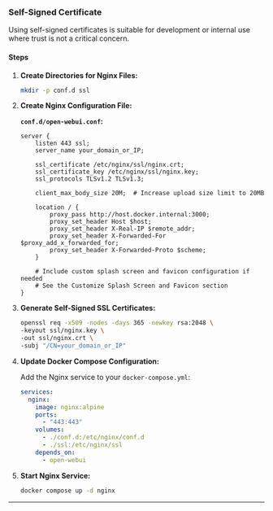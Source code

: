 ### Self-Signed Certificate

Using self-signed certificates is suitable for development or internal use where trust is not a critical concern.

#### Steps

1. **Create Directories for Nginx Files:**

    ```bash
    mkdir -p conf.d ssl
    ```

2. **Create Nginx Configuration File:**

    **`conf.d/open-webui.conf`:**

    ```nginx
    server {
        listen 443 ssl;
        server_name your_domain_or_IP;

        ssl_certificate /etc/nginx/ssl/nginx.crt;
        ssl_certificate_key /etc/nginx/ssl/nginx.key;
        ssl_protocols TLSv1.2 TLSv1.3;

        client_max_body_size 20M;  # Increase upload size limit to 20MB

        location / {
            proxy_pass http://host.docker.internal:3000;
            proxy_set_header Host $host;
            proxy_set_header X-Real-IP $remote_addr;
            proxy_set_header X-Forwarded-For $proxy_add_x_forwarded_for;
            proxy_set_header X-Forwarded-Proto $scheme;
        }

        # Include custom splash screen and favicon configuration if needed
        # See the Customize Splash Screen and Favicon section
    }
    ```

3. **Generate Self-Signed SSL Certificates:**

    ```bash
    openssl req -x509 -nodes -days 365 -newkey rsa:2048 \
    -keyout ssl/nginx.key \
    -out ssl/nginx.crt \
    -subj "/CN=your_domain_or_IP"
    ```

4. **Update Docker Compose Configuration:**

    Add the Nginx service to your `docker-compose.yml`:

    ```yaml
    services:
      nginx:
        image: nginx:alpine
        ports:
          - "443:443"
        volumes:
          - ./conf.d:/etc/nginx/conf.d
          - ./ssl:/etc/nginx/ssl
        depends_on:
          - open-webui
    ```

5. **Start Nginx Service:**

    ```bash
    docker compose up -d nginx
    ```

---